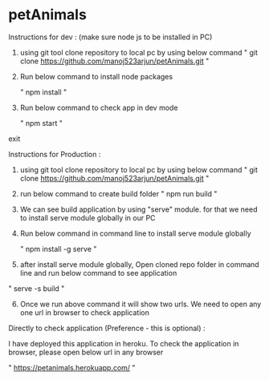 # petAnimals

Instructions for dev :
(make sure node js to be installed in PC)

1) using git tool clone repository to local pc by using below command
	" git clone https://github.com/manoj523arjun/petAnimals.git "

2) Run below command to install node packages

	" npm install "

3) Run below command to check app in dev mode

	" npm start "

exit

Instructions for Production :

1) using git tool clone repository to local pc by using below command
	" git clone https://github.com/manoj523arjun/petAnimals.git "

2) run below command to create build folder
	" npm run build "

3) We can see build application by using "serve" module. for that we need to install serve module globally in our PC

4) Run below command in command line to install serve module globally
	
	" npm install -g serve "

5) after install serve module globally, Open cloned repo folder in command line and run below command to see application

" serve -s build "

6) Once we run above command it will show two urls. We need to open any one url in browser to check application

Directly to check application (Preference - this is optional) :

I have deployed this application in heroku. To check the application in browser, please open below url in any browser

 " https://petanimals.herokuapp.com/ "
